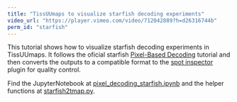 ```yaml
---
title: "TissUUmaps to visualize starfish decoding experiments"
video_url: "https://player.vimeo.com/video/712042889?h=d26316744b"
perm_id: "starfish"
---
```


This tutorial shows how to visualize starfish decoding experiments in TissUUmaps. It follows the oficial starfish <a href="https://spacetx-starfish.readthedocs.io/en/mcai-api-additions/gallery/tutorials/pixelbased_decoding.html#sphx-glr-gallery-tutorials-pixelbased-decoding-py"> Pixel-Based Decoding</a> tutorial and then converts the outputs to a compatible format to the <a href="https://tissuumaps.github.io/tutorials/#spot_inspector"> spot inspector</a> plugin for quality control.

Find the JupyterNotebook at <a href="https://github.com/TissUUmaps/TissUUmaps/blob/master/examples/pixel_decoding_starfish.ipynb"> pixel_decoding_starfish.ipynb</a> and the helper functions at <a href="https://github.com/TissUUmaps/TissUUmaps/blob/master/examples/starfish2tmap.py"> starfish2tmap.py</a>.
